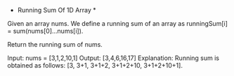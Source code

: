 * Running Sum Of 1D Array *

Given an array nums. We define a running sum of an array as runningSum[i] = sum(nums[0]…nums[i]).

Return the running sum of nums.

Input: nums = [3,1,2,10,1]
Output: [3,4,6,16,17]
Explanation: Running sum is obtained as follows: [3, 3+1, 3+1+2, 3+1+2+10, 3+1+2+10+1].